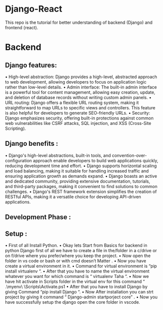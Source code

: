 ﻿# Django-React
This repo is the tutorial for better understanding of backend (Django) and frontend (react).
<h1>Backend</h1>
<h2>Django features:</h2>
•	High-level abstraction: Django provides a high-level, abstracted approach to web development, allowing developers to focus on application logic rather than low-level details.
•	Admin interface: The built-in admin interface is a powerful tool for content management, allowing easy creation, update, and deletion of database records without writing custom admin panels.
•	URL routing: Django offers a flexible URL routing system, making it straightforward to map URLs to specific views and controllers. This feature is also helpful for developers to generate SEO-friendly URLs.
•	Security: Django emphasizes security, offering built-in protections against common web vulnerabilities like CSRF attacks, SQL injection, and XSS (Cross-Site Scripting).
<h2>Django benefits :</h2>
•	Django's high-level abstractions, built-in tools, and convention-over-configuration approach enable developers to build web applications quickly, reducing development time and effort.
•	Django supports horizontal scaling and load balancing, making it suitable for handling increased traffic and ensuring application growth as demands expand.
•	Django boasts an active and dedicated community, providing extensive documentation, tutorials, and third-party packages, making it convenient to find solutions to common challenges.
•	Django's REST framework extension simplifies the creation of RESTful APIs, making it a versatile choice for developing API-driven applications.
<h2>Development Phase : </h2> 
<h2>Setup : </h2>
•	First of all Install Python.
•	Okay lets Start from Basics for backend in python Django first of all we have to create a file in the/folder in a c/drive or on f/drive where you prefer/where you keep the project.
•	Now open the folder in vs code or bash or with cmd doesn’t Matter .
•	Now you have create a virtual environment in it.
•	Command for virtual environment is “pip install virtualenv “.
•	 After that you have to name the virtual environment whatever you want for which command is “   virtualenv Taha “.
•	Now we have hit activate in Scripts folder in the virtual env for this command “ .\myenv\ \Scripts\Activate.ps1
•	After that you have to install Django by giving Command “pip install Django “.
•	Now After installation you can strt project by giving it command “ Django-admin startporject core” .
•	Now you have successfully setup  the django open the core folder in vscode.
